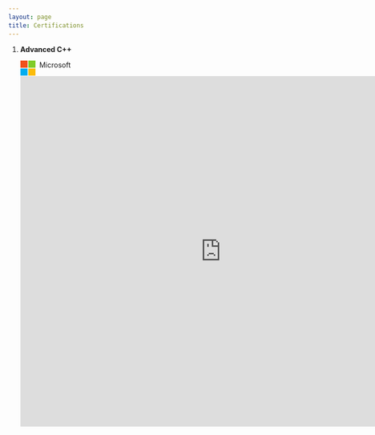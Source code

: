 ```yaml
---
layout: page
title: Certifications
---
```




1.	**Advanced C++**<br/>

	<img align="left" width="30" height="30" src="/assets/icons/microsoft.png"> &nbsp; Microsoft
	
	<!---<embed align="centre" src="/assets/documents/microsoft-cpp.pdf" width="800" height="700" />--->
	<embed src="https://docs.google.com/viewerng/viewer?url=https://github.com/DarkStar1997/darkstar1997.github.io/blob/master/assets/documents/microsoft-cpp.pdf" width="800" height="700" />